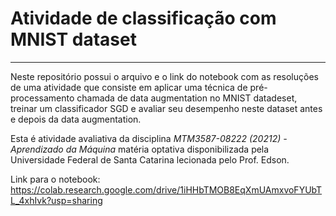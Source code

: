 # **Atividade de classificação com MNIST dataset**


---
Neste repositório possui o arquivo e o link do notebook com as resoluções de uma atividade que consiste em aplicar uma técnica de pré-processamento chamada de data augmentation no MNIST datadeset, treinar um classificador SGD e avaliar seu desempenho neste dataset antes e depois da data augmentation.

Esta é atividade avaliativa da disciplina *MTM3587-08222 (20212) - Aprendizado da Máquina* matéria optativa disponibilizada pela Universidade Federal de Santa Catarina lecionada pelo Prof. Edson. 

Link para o notebook: https://colab.research.google.com/drive/1iHHbTMOB8EqXmUAmxvoFYUbTL_4xhIvk?usp=sharing
